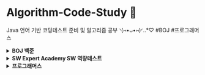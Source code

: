# Algorithm-Code-Study 📄
Java 언어 기반 코딩테스트 준비 및 알고리즘 공부 ◝(⑅•ᴗ•⑅)◜..°♡ 
#BOJ #프로그래머스 

<details markdown="1">
<summary><strong> BOJ 백준 </strong></summary>
단계별로 풀어보기 https://www.acmicpc.net/step
삼성 SW 역량 테스트 기출 문제 https://www.acmicpc.net/workbook/view/1152
</details>

<details markdown="1">
<summary><strong> SW Expert Academy SW 역량테스트 </strong></summary>
모의 SW 역량테스트 https://swexpertacademy.com/main/main.do
</details>

<details markdown="1">
<summary><strong> 프로그래머스 </strong></summary>
코딩테스트 고득점 Kit https://programmers.co.kr/learn/challenges
</details>

